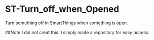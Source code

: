 # ST-Turn_off_when_Opened
Turn something off in SmartThings when something is open.

##Note I did not creat this. I simply made a repository for easy access.
